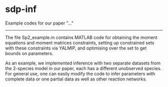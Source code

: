# sdp-inf
Example codes for our paper "..."

---------------------------------

The file Sp2_example.m contains MATLAB code for obtaining the moment equations and moment matrices constraints, setting up constrained sets with these constraints via YALMIP, and optimising over the set to get bounds on parameters.

As an example, we implemented inference with two separate datasets from the 2-species model in our paper, each has a different unobserved species. For general use, one can easily modify the code to infer parameters with complete data or one partial data as well as other reaction networks.
